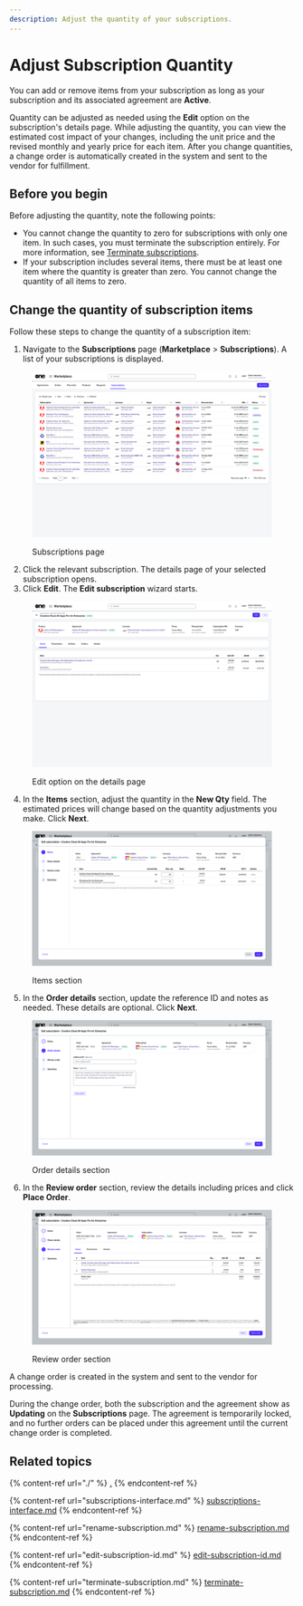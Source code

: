 ```yaml
---
description: Adjust the quantity of your subscriptions.
---
```


# Adjust Subscription Quantity

You can add or remove items from your subscription as long as your subscription and its associated agreement are **Active**.&#x20;

Quantity can be adjusted as needed using the **Edit** option on the subscription's details page. While adjusting the quantity, you can view the estimated cost impact of your changes, including the unit price and the revised monthly and yearly price for each item. After you change quantities, a change order is automatically created in the system and sent to the vendor for fulfillment. &#x20;

## Before you begin

Before adjusting the quantity, note the following points:

* You cannot change the quantity to zero for subscriptions with only one item. In such cases, you must terminate the subscription entirely. For more information, see [Terminate subscriptions](terminate-subscription.md).
* If your subscription includes several items, there must be at least one item where the quantity is greater than zero. You cannot change the quantity of all items to zero.&#x20;

## Change the quantity of subscription items

Follow these steps to change the quantity of a subscription item:

1. Navigate to the **Subscriptions** page (**Marketplace** > **Subscriptions**). A list of your subscriptions is displayed.

<figure><img src="../../../.gitbook/assets/image (375).png" alt=""><figcaption><p>Subscriptions page</p></figcaption></figure>

2. Click the relevant subscription. The details page of your selected subscription opens.&#x20;
3. Click **Edit**. The **Edit subscription** wizard starts.

<figure><img src="../../../.gitbook/assets/image (376).png" alt=""><figcaption><p>Edit option on the details page</p></figcaption></figure>

4. In the **Items** section, adjust the quantity in the **New Qty** field. The estimated prices will change based on the quantity adjustments you make. Click **Next**.

<figure><img src="../../../.gitbook/assets/image (377).png" alt=""><figcaption><p>Items section</p></figcaption></figure>

5. In the **Order details** section, update the reference ID and notes as needed. These details are optional. Click **Next**.

<figure><img src="../../../.gitbook/assets/image (378).png" alt=""><figcaption><p>Order details section</p></figcaption></figure>

6. In the **Review order** section, review the details including prices and click **Place Order**.&#x20;

<figure><img src="../../../.gitbook/assets/image (379).png" alt=""><figcaption><p>Review order section</p></figcaption></figure>

A change order is created in the system and sent to the vendor for processing.&#x20;

During the change order, both the subscription and the agreement show as **Updating** on the **Subscriptions** page. The agreement is temporarily locked, and no further orders can be placed under this agreement until the current change order is completed.

## Related topics

{% content-ref url="./" %}
[.](./)
{% endcontent-ref %}

{% content-ref url="subscriptions-interface.md" %}
[subscriptions-interface.md](subscriptions-interface.md)
{% endcontent-ref %}

{% content-ref url="rename-subscription.md" %}
[rename-subscription.md](rename-subscription.md)
{% endcontent-ref %}

{% content-ref url="edit-subscription-id.md" %}
[edit-subscription-id.md](edit-subscription-id.md)
{% endcontent-ref %}

{% content-ref url="terminate-subscription.md" %}
[terminate-subscription.md](terminate-subscription.md)
{% endcontent-ref %}
